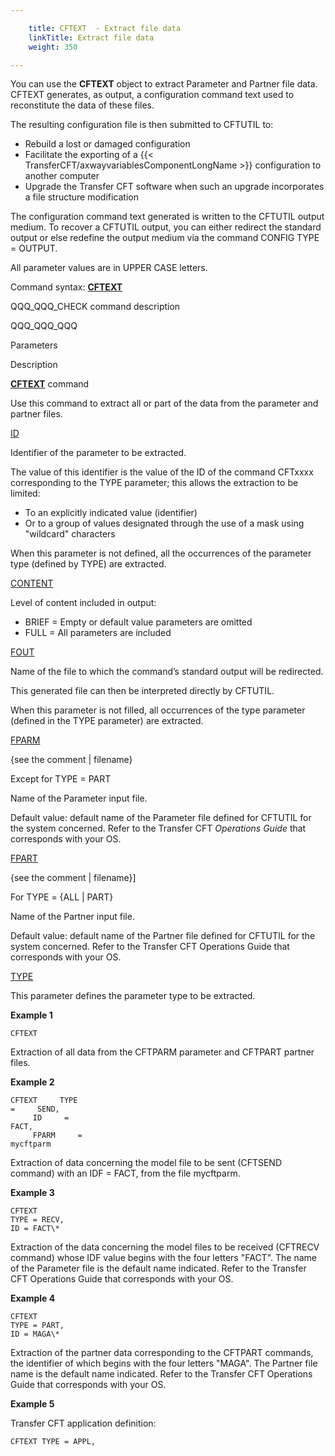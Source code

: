 ```yaml
---

    title: CFTEXT  - Extract file data 
    linkTitle: Extract file data
    weight: 350

---
```

You can use the <span id="About_the_CFTEXT_Command"></span><span style="font-weight: bold;">****CFTEXT****</span>
object to extract Parameter and Partner file data. CFTEXT generates, as output, a configuration command text used to reconstitute
the data of these files.

The resulting configuration
file is then submitted to CFTUTIL to:

- Rebuild a lost
    or damaged configuration
- Facilitate the
    exporting of a {{< TransferCFT/axwayvariablesComponentLongName >}} configuration to another computer
- Upgrade the Transfer
    CFT software when such an upgrade incorporates a file structure modification

The configuration command text generated is written to the CFTUTIL output
medium. To recover a CFTUTIL output, you can either redirect the standard
output or else redefine the output medium via the command CONFIG TYPE
= OUTPUT.

All parameter values are in UPPER CASE letters.

Command syntax: <span style="font-weight: bold;">****[CFTEXT](../../../../c_intro_userinterfaces/command_summary#CFTEXT)****</span>

QQQ\_QQQ\_CHECK command description

QQQ\_QQQ\_QQQ

Parameters

Description

<span style="font-weight: bold;">****[CFTEXT](../../../../c_intro_userinterfaces/command_summary#CFTEXT)****</span> command

Use this command to extract all or part of the data from
the parameter and partner files.

[ID](../../../../c_intro_userinterfaces/command_summary/parameter_intro/id) 

Identifier of the parameter to be extracted.

The value of this identifier is the value of the ID of
the command CFTxxxx corresponding to the TYPE parameter; this allows the
extraction to be limited:

- To an
    explicitly indicated value (identifier)
- Or to
    a group of values designated through the use of a mask using "wildcard"
    characters

When this parameter is not defined, all the occurrences
of the parameter type (defined by TYPE) are extracted.

[CONTENT](../../../../c_intro_userinterfaces/command_summary/parameter_intro/content)

Level of content included in output:

- BRIEF = Empty or default value parameters are omitted
- FULL = All parameters are included

[FOUT](../../../../c_intro_userinterfaces/command_summary/parameter_intro/fout) 

Name of the file to which the command’s standard output
will be redirected.

This generated file can then be interpreted directly by
CFTUTIL.

When this parameter is not filled, all occurrences of the
type parameter (defined in the TYPE parameter) are extracted.

[FPARM](../../../../c_intro_userinterfaces/command_summary/parameter_intro/fparm)

{see the comment |
filename} 

Except for TYPE = PART

Name of the Parameter input file.

Default value: default name of the Parameter file defined
for CFTUTIL for the system concerned. Refer to the Transfer CFT *Operations
Guide* that corresponds with your OS.

[FPART](../../../../c_intro_userinterfaces/command_summary/parameter_intro/fpart) 

{see the
comment | filename}\]

For TYPE = {ALL | PART}

Name of the Partner input file.

Default value: default
name of the Partner file defined for CFTUTIL for the system concerned.
Refer to the Transfer CFT <span class="italic_in_para">Operations Guide</span> that corresponds with
your OS.

[TYPE](../../../../c_intro_userinterfaces/command_summary/parameter_intro/type) 

This parameter defines the parameter type to be extracted.

****Example 1****

```
CFTEXT
```

Extraction of all data from the CFTPARM parameter and CFTPART
partner files.

********Example 2********

```
CFTEXT     TYPE    
=     SEND,
     ID     =    
FACT,
     FPARM     =    
mycftparm
```

Extraction of data concerning the model file to be sent
(CFTSEND command) with an IDF = FACT, from the file mycftparm.

********Example 3********

```
CFTEXT
TYPE = RECV,
ID = FACT\*
```

Extraction of the data concerning the model files to be
received (CFTRECV command) whose IDF value begins with the four letters
"FACT". The name of the Parameter file is the default name indicated.
Refer to the Transfer CFT Operations Guide that corresponds with
your OS.

********Example 4********

```
CFTEXT
TYPE = PART,
ID = MAGA\*
```

Extraction of the partner data corresponding to the CFTPART
commands, the identifier of which begins with the four letters "MAGA".
The Partner file name is the default name indicated. Refer to the Transfer
CFT Operations Guide that corresponds with your OS.

****Example 5****

Transfer
CFT application definition:

```
CFTEXT TYPE = APPL,
```
